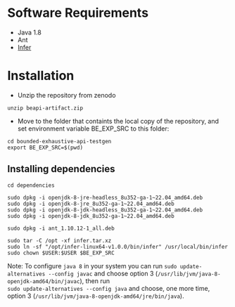 # Software Requirements

- Java 1.8
- Ant
- [Infer](https://fbinfer.com/)

# Installation

- Unzip the repository from zenodo
```
unzip beapi-artifact.zip 
```

- Move to the folder that containts the local copy of the repository, and set environment variable BE_EXP_SRC to this folder:
```
cd bounded-exhaustive-api-testgen
export BE_EXP_SRC=$(pwd)
```

## Installing dependencies

```
cd dependencies

sudo dpkg -i openjdk-8-jre-headless_8u352-ga-1~22.04_amd64.deb
sudo dpkg -i openjdk-8-jre_8u352-ga-1~22.04_amd64.deb
sudo dpkg -i openjdk-8-jdk-headless_8u352-ga-1~22.04_amd64.deb
sudo dpkg -i openjdk-8-jdk_8u352-ga-1~22.04_amd64.deb

sudo dpkg -i ant_1.10.12-1_all.deb 

sudo tar -C /opt -xf infer.tar.xz 
sudo ln -sf "/opt/infer-linux64-v1.0.0/bin/infer" /usr/local/bin/infer
sudo chown $USER:$USER $BE_EXP_SRC

```

Note: To configure `java 8` in your system you can run `sudo update-alternatives --config javac` and choose  option 3 (`/usr/lib/jvm/java-8-openjdk-amd64/bin/javac`),  then run  
`sudo update-alternatives --config java` and choose, one more time, option 3 (`/usr/lib/jvm/java-8-openjdk-amd64/jre/bin/java`).

